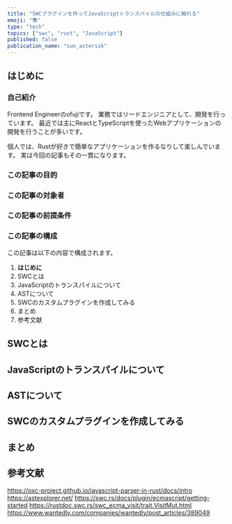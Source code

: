 ```yaml
---
title: "SWCプラグインを作ってJavaScriptトランスパイルの仕組みに触れる"
emoji: "📚"
type: "tech"
topics: ["swc", "rust", "JavaScript"]
published: false
publication_name: "sun_asterisk"
---
```


## はじめに

### 自己紹介

Frontend Engineerのofujiです。
業務ではリードエンジニアとして、開発を行っています。
最近では主にReactとTypeScriptを使ったWebアプリケーションの開発を行うことが多いです。

個人では、Rustが好きで簡単なアプリケーションを作るなりして楽しんでいます。
実は今回の記事もその一貫になります。

### この記事の目的

### この記事の対象者

### この記事の前提条件

### この記事の構成

この記事は以下の内容で構成されます。

1. **はじめに**
2. SWCとは
3. JavaScriptのトランスパイルについて
4. ASTについて
5. SWCのカスタムプラグインを作成してみる
6. まとめ
7. 参考文献

## SWCとは

## JavaScriptのトランスパイルについて

## ASTについて

## SWCのカスタムプラグインを作成してみる

## まとめ

## 参考文献

https://oxc-project.github.io/javascript-parser-in-rust/docs/intro
https://astexplorer.net/
https://swc.rs/docs/plugin/ecmascript/getting-started
https://rustdoc.swc.rs/swc_ecma_visit/trait.VisitMut.html
https://www.wantedly.com/companies/wantedly/post_articles/389049

